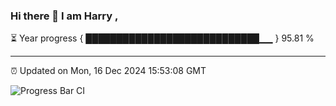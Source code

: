 ### Hi there 👋 I am Harry , 

⏳ Year progress { ████████████████████████████▁▁ } 95.81 %

---

⏰ Updated on Mon, 16 Dec 2024 15:53:08 GMT

![Progress Bar CI](https://github.com/duykhang68/duykhang68/workflows/Progress%20Bar%20CI/badge.svg)
